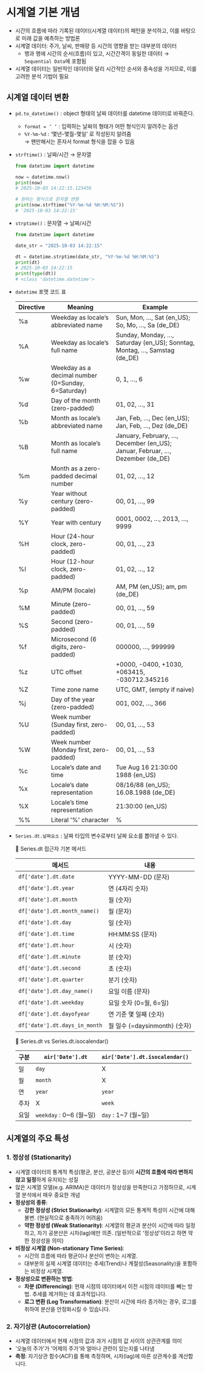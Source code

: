 # 시계열 기본 개념

- 시간의 흐름에 따라 기록된 데이터(시계열 데이터)의 패턴을 분석하고, 이를 바탕으로 미래 값을 예측하는 방법론
- 시계열 데이터: 주가, 날씨, 판매량 등 시간의 영향을 받는 대부분의 데이터
    - 행과 행에 시간의 순서(흐름)이 있고, 시간간격이 동일한 데이터 → `Sequential Data`에 포함됨
- 시계열 데이터는 일반적인 데이터와 달리 시간적인 순서와 종속성을 가지므로, 이를 고려한 분석 기법이 필요

## 시계열 데이터 변환

- `pd.to_datetime()` : object 형태의 날짜 데이터를 datetime 데이터로 바꿔준다.
    - `format = ‘ ‘` : 입력하는 날짜의 형태가 어떤 형식인지 알려주는 옵션
    - `%Y-%m-%d` : ‘몇년-몇월-몇일’ 로 작성된지 알려줌<br>
      → 왠만해서는 혼자서 format 형식을 잡을 수 있음
- `strftime()` : 날짜/시간 → 문자열
    ```python
    from datetime import datetime

    now = datetime.now()
    print(now)  
    # 2025-10-03 14:22:15.123456

    # 원하는 형식으로 문자열 변환
    print(now.strftime("%Y-%m-%d %H:%M:%S"))  
    # '2025-10-03 14:22:15'
    ```
- `strptime()` : 문자열 → 날짜/시간
    ```python
    from datetime import datetime

    date_str = "2025-10-03 14:22:15"

    dt = datetime.strptime(date_str, "%Y-%m-%d %H:%M:%S")
    print(dt)  
    # 2025-10-03 14:22:15
    print(type(dt))  
    # <class 'datetime.datetime'>
    ```
- `datetime` 포맷 코드 표

    | Directive | Meaning                                     | Example                                           |
    |-----------|---------------------------------------------|---------------------------------------------------|
    | %a        | Weekday as locale’s abbreviated name        | Sun, Mon, …, Sat (en_US); So, Mo, …, Sa (de_DE)   |
    | %A        | Weekday as locale’s full name               | Sunday, Monday, …, Saturday (en_US); Sonntag, Montag, …, Samstag (de_DE) |
    | %w        | Weekday as a decimal number (0=Sunday, 6=Saturday) | 0, 1, …, 6                                   |
    | %d        | Day of the month (zero-padded)              | 01, 02, …, 31                                     |
    | %b        | Month as locale’s abbreviated name          | Jan, Feb, …, Dec (en_US); Jan, Feb, …, Dez (de_DE)|
    | %B        | Month as locale’s full name                 | January, February, …, December (en_US); Januar, Februar, …, Dezember (de_DE) |
    | %m        | Month as a zero-padded decimal number       | 01, 02, …, 12                                     |
    | %y        | Year without century (zero-padded)          | 00, 01, …, 99                                     |
    | %Y        | Year with century                           | 0001, 0002, …, 2013, …, 9999                      |
    | %H        | Hour (24-hour clock, zero-padded)           | 00, 01, …, 23                                     |
    | %I        | Hour (12-hour clock, zero-padded)           | 01, 02, …, 12                                     |
    | %p        | AM/PM (locale)                              | AM, PM (en_US); am, pm (de_DE)                    |
    | %M        | Minute (zero-padded)                        | 00, 01, …, 59                                     |
    | %S        | Second (zero-padded)                        | 00, 01, …, 59                                     |
    | %f        | Microsecond (6 digits, zero-padded)         | 000000, …, 999999                                 |
    | %z        | UTC offset                                  | +0000, -0400, +1030, +063415, -030712.345216      |
    | %Z        | Time zone name                              | UTC, GMT, (empty if naive)                        |
    | %j        | Day of the year (zero-padded)               | 001, 002, …, 366                                  |
    | %U        | Week number (Sunday first, zero-padded)     | 00, 01, …, 53                                     |
    | %W        | Week number (Monday first, zero-padded)     | 00, 01, …, 53                                     |
    | %c        | Locale’s date and time                      | Tue Aug 16 21:30:00 1988 (en_US)                  |
    | %x        | Locale’s date representation                | 08/16/88 (en_US); 16.08.1988 (de_DE)              |
    | %X        | Locale’s time representation                | 21:30:00 (en_US)                                  |
    | %%        | Literal '%' character                       | %                                                 |
        
- `Series.dt.날짜요소` : 날짜 타입의 변수로부터 날짜 요소를 뽑아낼 수 있다.
    
    📌 Series.dt 접근자 기본 메서드

    | 메서드                        | 내용                                |
    |-------------------------------|-------------------------------------|
    | `df['date'].dt.date`          | YYYY-MM-DD (문자)                   |
    | `df['date'].dt.year`          | 연 (4자리 숫자)                     |
    | `df['date'].dt.month`         | 월 (숫자)                           |
    | `df['date'].dt.month_name()`  | 월 (문자)                           |
    | `df['date'].dt.day`           | 일 (숫자)                           |
    | `df['date'].dt.time`          | HH:MM:SS (문자)                     |
    | `df['date'].dt.hour`          | 시 (숫자)                           |
    | `df['date'].dt.minute`        | 분 (숫자)                           |
    | `df['date'].dt.second`        | 초 (숫자)                           |
    | `df['date'].dt.quarter`       | 분기 (숫자)                         |
    | `df['date'].dt.day_name()`    | 요일 이름 (문자)                    |
    | `df['date'].dt.weekday`       | 요일 숫자 (0=월, 6=일)              |
    | `df['date'].dt.dayofyear`     | 연 기준 몇 일째 (숫자)              |
    | `df['date'].dt.days_in_month` | 월 일수 (=daysinmonth) (숫자)       |

    📌 Series.dt vs Series.dt.isocalendar()

    | 구분 | `air['Date'].dt`             | `air['Date'].dt.isocalendar()` |
    |------|------------------------------|--------------------------------|
    | 일   | `day`                        | X                              |
    | 월   | `month`                      | X                              |
    | 연   | `year`                       | `year`                         |
    | 주차 | X                            | `week`                         |
    | 요일 | `weekday` : 0~6 (월~일)      | `day` : 1~7 (월~일)            |

## 시계열의 주요 특성

### 1. 정상성 (Stationarity)
- 시계열 데이터의 통계적 특성(평균, 분산, 공분산 등)이 **시간의 흐름에 따라 변하지 않고 일정**하게 유지되는 성질
- 많은 시계열 모델(e.g. ARIMA)은 데이터가 정상성을 만족한다고 가정하므로, 시계열 분석에서 매우 중요한 개념
- **정상성의 종류**:
    - **강한 정상성 (Strict Stationarity)**: 시계열의 모든 통계적 특성이 시간에 대해 불변. (현실적으로 충족하기 어려움)
    - **약한 정상성 (Weak Stationarity)**: 시계열의 평균과 분산이 시간에 따라 일정하고, 자기 공분산은 시차(lag)에만 의존. (일반적으로 '정상성'이라고 하면 약한 정상성을 의미)
- **비정상 시계열 (Non-stationary Time Series)**:
    - 시간의 흐름에 따라 평균이나 분산이 변하는 시계열.
    - 대부분의 실제 시계열 데이터는 추세(Trend)나 계절성(Seasonality)을 포함하는 비정상 시계열.
- **정상성으로 변환하는 방법**:
    - **차분 (Differencing)**: 현재 시점의 데이터에서 이전 시점의 데이터를 빼는 방법. 추세를 제거하는 데 효과적입니다.
    - **로그 변환 (Log Transformation)**: 분산이 시간에 따라 증가하는 경우, 로그를 취하여 분산을 안정화시킬 수 있습니다.

### 2. 자기상관 (Autocorrelation)
- 시계열 데이터에서 현재 시점의 값과 과거 시점의 값 사이의 상관관계를 의미
- '오늘의 주가'가 '어제의 주가'와 얼마나 관련이 있는지를 나타냄
- **측정**: 자기상관 함수(ACF)를 통해 측정하며, 시차(lag)에 따른 상관계수를 계산합니다.